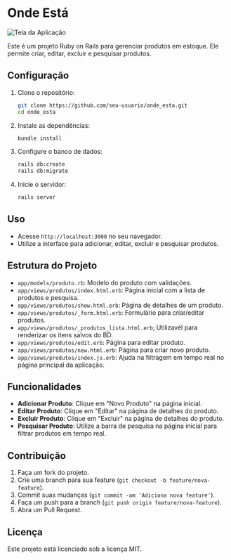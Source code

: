 # Onde Está

![Tela da Aplicação](app/assets/images/telaAplicacao.png)

Este é um projeto Ruby on Rails para gerenciar produtos em estoque. Ele permite criar, editar, excluir e pesquisar produtos.

## Configuração

1. Clone o repositório:
    ```sh
    git clone https://github.com/seu-usuario/onde_esta.git
    cd onde_esta
    ```

2. Instale as dependências:
    ```sh
    bundle install
    ```

3. Configure o banco de dados:
    ```sh
    rails db:create
    rails db:migrate
    ```

4. Inicie o servidor:
    ```sh
    rails server
    ```

## Uso

- Acesse `http://localhost:3000` no seu navegador.
- Utilize a interface para adicionar, editar, excluir e pesquisar produtos.

## Estrutura do Projeto

- `app/models/produto.rb`: Modelo do produto com validações.
- `app/views/produtos/index.html.erb`: Página inicial com a lista de produtos e pesquisa.
- `app/views/produtos/show.html.erb`: Página de detalhes de um produto.
- `app/views/produtos/_form.html.erb`: Formulário para criar/editar produtos.
- `app/views/produtos/_produtos_lista.html.erb`; Utilizavél para renderizar os itens salvos do BD.
- `app/views/produtos/edit.erb`: Página para editar produto.
- `app/views/produtos/new.html.erb`: Página para criar novo produto.
- `app/views/produtos/index.js.erb`: Ajuda na filtragem em tempo real no página principal da aplicação.

## Funcionalidades

- **Adicionar Produto**: Clique em "Novo Produto" na página inicial.
- **Editar Produto**: Clique em "Editar" na página de detalhes do produto.
- **Excluir Produto**: Clique em "Excluir" na página de detalhes do produto.
- **Pesquisar Produto**: Utilize a barra de pesquisa na página inicial para filtrar produtos em tempo real.

## Contribuição

1. Faça um fork do projeto.
2. Crie uma branch para sua feature (`git checkout -b feature/nova-feature`).
3. Commit suas mudanças (`git commit -am 'Adiciona nova feature'`).
4. Faça um push para a branch (`git push origin feature/nova-feature`).
5. Abra um Pull Request.

## Licença

Este projeto está licenciado sob a licença MIT.

